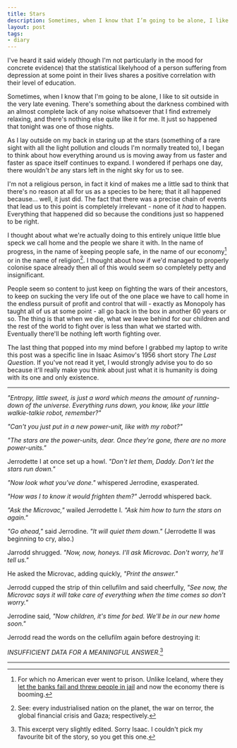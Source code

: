 ```yaml
---
title: Stars
description: Sometimes, when I know that I’m going to be alone, I like to sit outside in the very late evening.
layout: post
tags: 
- diary
---
```


I've heard it said widely (though I'm not particularly in the mood for concrete evidence) that the statistical likelyhood of a person suffering from depression at some point in their lives shares a positive correlation with their level of education.

Sometimes, when I know that I'm going to be alone, I like to sit outside in the very late evening. There's something about the darkness combined with an almost complete lack of any noise whatsoever that I find extremely relaxing, and there's nothing else quite like it for me. It just so happened that tonight was one of those nights.

As I lay outside on my back in staring up at the stars (something of a rare sight with all the light pollution and clouds I'm normally treated to), I began to think about how everything around us is moving away from us faster and faster as space itself continues to expand. I wondered if perhaps one day, there wouldn't *be* any stars left in the night sky for us to see. 

I'm not a religious person, in fact it kind of makes me a little sad to think that there's no reason at all for us as a species to be here; that it all happened because... well, it just did. The fact that there was a precise chain of events that lead us to this point is completely irrelevant - none of it *had* to happen. Everything that happened did so because the conditions just so happened to be right. 

I thought about what we're actually doing to this entirely unique little blue speck we call home and the people we share it with. In the name of progress, in the name of keeping people safe, in the name of our economy[^1] or in the name of religion[^2]. I thought about how if we'd managed to properly colonise space already then all of this would seem so completely petty and insignificant. 

People seem so content to just keep on fighting the wars of their ancestors, to keep on sucking the very life out of the one place we have to call home in the endless pursuit of profit and control that will - exactly as Monopoly has taught all of us at some point - all go back in the box in another 60 years or so. The thing is that when we die, what we leave behind for our children and the rest of the world to fight over is less than what we started with. Eventually there'll be nothing left worth fighting over.

The last thing that popped into my mind before I grabbed my laptop to write this post was a specific line in Isaac Asimov's 1956 short story *The Last Question*. If you've not read it yet, I would strongly advise you to do so because it'll really make you think about just what it is humanity is doing with its one and only existence.

-----------------------------------------

*"Entropy, little sweet, is just a word which means the amount of running-down of the universe. Everything runs down, you know, like your little walkie-talkie robot, remember?"*

*"Can't you just put in a new power-unit, like with my robot?"*
  
*"The stars are the power-units, dear. Once they're gone, there are no more power-units."*
  
Jerrodette I at once set up a howl. *"Don't let them, Daddy. Don't let the stars run down."*

*"Now look what you've done."* whispered Jerrodine, exasperated.

*"How was I to know it would frighten them?"* Jerrodd whispered back.

*"Ask the Microvac,"* wailed Jerrodette I. *"Ask him how to turn the stars on again."*

*"Go ahead,"* said Jerrodine. *"It will quiet them down."* (Jerrodette II was beginning to cry, also.)

Jarrodd shrugged. *"Now, now, honeys. I'll ask Microvac. Don't worry, he'll tell us."*

He asked the Microvac, adding quickly, *"Print the answer."*

Jerrodd cupped the strip of thin cellufilm and said cheerfully, *"See now, the Microvac says it will take care of everything when the time comes so don't worry."*

Jerrodine said, *"Now children, it's time for bed. We'll be in our new home soon."*

Jerrodd read the words on the cellufilm again before destroying it: 

*INSUFFICIENT DATA FOR A MEANINGFUL ANSWER.*[^3]

----------------------------------------
[^1]: For which no American ever went to prison. Unlike Iceland, where they [let the banks fail and threw people in jail][iceland-arrests] and now the economy there is booming.
[^2]: See: every industrialised nation on the planet, the war on terror, the global financial crisis and Gaza; respectively.
[^3]: This excerpt very slightly edited. Sorry Isaac. I couldn't pick my favourite bit of the story, so you get this one.
 
[iceland-arrests]: http://en.wikipedia.org/wiki/2008–11_Icelandic_financial_crisis#Arrests
